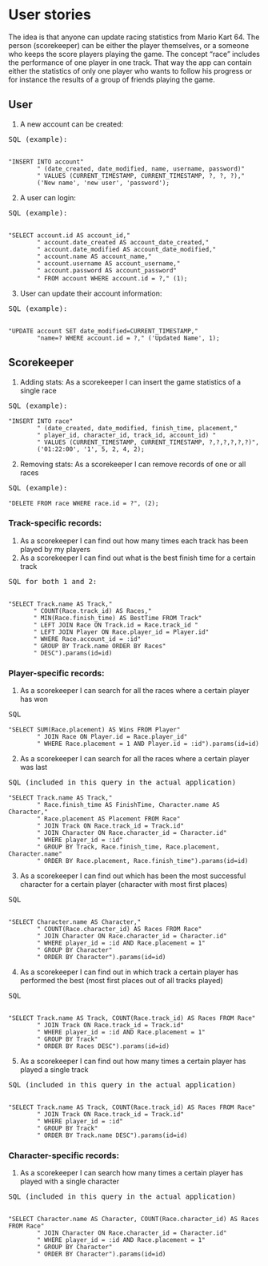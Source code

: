 # User stories

The idea is that anyone can update racing statistics from Mario Kart 64. The person (scorekeeper) can be either the player themselves, or a someone who keeps the score players playing the game. The concept “race” includes the performance of one player in one track. That way the app can contain either the statistics of only one player who wants to follow his progress or for instance the results of a group of friends playing the game.

## User

1. A new account can be created:

<pre>
SQL (example):

<code>
"INSERT INTO account" 
        " (date_created, date_modified, name, username, password)"
        " VALUES (CURRENT_TIMESTAMP, CURRENT_TIMESTAMP, ?, ?, ?)," 
        ('New name', 'new user', 'password');</code>
</pre>

2. A user can login:

<pre>
SQL (example):

<code>
"SELECT account.id AS account_id," 
        " account.date_created AS account_date_created," 
        " account.date_modified AS account_date_modified," 
        " account.name AS account_name," 
        " account.username AS account_username," 
        " account.password AS account_password" 
        " FROM account WHERE account.id = ?," (1);</code> 
</pre>
      
3. User can update their account information:

<pre>
SQL (example):

<code>
"UPDATE account SET date_modified=CURRENT_TIMESTAMP,"
        "name=? WHERE account.id = ?," ('Updated Name', 1);</code>
</pre>


## Scorekeeper

1. Adding stats: As a scorekeeper I can insert the game statistics of a single race

<pre>
SQL (example):

<code>"INSERT INTO race"
        " (date_created, date_modified, finish_time, placement," 
        " player_id, character_id, track_id, account_id) "
        " VALUES (CURRENT_TIMESTAMP, CURRENT_TIMESTAMP, ?,?,?,?,?,?)", 
        ('01:22:00', '1', 5, 2, 4, 2);</code>
</pre>


2. Removing stats: As a scorekeeper I can remove records of one or all races

<pre>
SQL (example):

<code>"DELETE FROM race WHERE race.id = ?", (2);</code>
</pre>


### Track-specific records: 

1. As a scorekeeper I can find out how many times each track has been played by my players
2. As a scorekeeper I can find out what is the best finish time for a certain track 

<pre>
SQL for both 1 and 2:

<code>
"SELECT Track.name AS Track,"
       " COUNT(Race.track_id) AS Races,"
       " MIN(Race.finish_time) AS BestTime FROM Track" 
       " LEFT JOIN Race ON Track.id = Race.track_id "
       " LEFT JOIN Player ON Race.player_id = Player.id"
       " WHERE Race.account_id = :id"
       " GROUP BY Track.name ORDER BY Races"
       " DESC").params(id=id)</code>
</pre>


### Player-specific records: 

1. As a scorekeeper I can search for all the races where a certain player has won

<pre>
SQL

<code>"SELECT SUM(Race.placement) AS Wins FROM Player"
        " JOIN Race ON Player.id = Race.player_id"
        " WHERE Race.placement = 1 AND Player.id = :id").params(id=id)</code>
</pre>


2. As a scorekeeper I can search for all the races where a certain player was last

<pre>
SQL (included in this query in the actual application)

<code>"SELECT Track.name AS Track,"
        " Race.finish_time AS FinishTime, Character.name AS Character,"
        " Race.placement AS Placement FROM Race"
        " JOIN Track ON Race.track_id = Track.id"
        " JOIN Character ON Race.character_id = Character.id"
        " WHERE player_id = :id"
        " GROUP BY Track, Race.finish_time, Race.placement, Character.name"
        " ORDER BY Race.placement, Race.finish_time").params(id=id)</code>
</pre>


3. As a scorekeeper I can find out which has been the most successful character for a certain player (character with most first places)

<pre>
SQL

<code>
"SELECT Character.name AS Character," 
        " COUNT(Race.character_id) AS Races FROM Race"
        " JOIN Character ON Race.character_id = Character.id"
        " WHERE player_id = :id AND Race.placement = 1"
        " GROUP BY Character"
        " ORDER BY Character").params(id=id)</code>
</pre>


4. As a scorekeeper I can find out in which track a certain player has performed the best (most first places out of all tracks played)

<pre>
SQL

<code>
"SELECT Track.name AS Track, COUNT(Race.track_id) AS Races FROM Race"
        " JOIN Track ON Race.track_id = Track.id"
        " WHERE player_id = :id AND Race.placement = 1"
        " GROUP BY Track"
        " ORDER BY Races DESC").params(id=id)</code>
</pre>


5. As a scorekeeper I can find out how many times a certain player has played a single track

<pre>
SQL (included in this query in the actual application)

<code>
"SELECT Track.name AS Track, COUNT(Race.track_id) AS Races FROM Race"
        " JOIN Track ON Race.track_id = Track.id"
        " WHERE player_id = :id"
        " GROUP BY Track"
        " ORDER BY Track.name DESC").params(id=id)</code>
</pre>

### Character-specific records: 

1. As a scorekeeper I can search how many times a certain player has played with a single character

<pre>
SQL (included in this query in the actual application)

<code>
"SELECT Character.name AS Character, COUNT(Race.character_id) AS Races FROM Race"
        " JOIN Character ON Race.character_id = Character.id"
        " WHERE player_id = :id AND Race.placement = 1"
        " GROUP BY Character"
        " ORDER BY Character").params(id=id)</code>
</pre>
